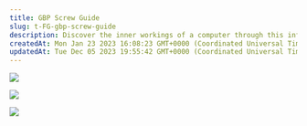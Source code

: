 ```yaml
---
title: GBP Screw Guide
slug: t-FG-gbp-screw-guide
description: Discover the inner workings of a computer through this informative document, featuring detailed images of essential components such as screws, a protective shell, and the intricate motherboard. Gain insights into the anatomy of a computer and gain a bette
createdAt: Mon Jan 23 2023 16:08:23 GMT+0000 (Coordinated Universal Time)
updatedAt: Tue Dec 05 2023 19:55:42 GMT+0000 (Coordinated Universal Time)
---
```


![](../../assets/eNE0mP4BMKGlkCBgsGj-w_screws-large.png)

![](../../assets/bQs0XYuIbfWOojTaoE8dW_shell-large.png)

![](../../assets/fyOz4wKNpLIBuo5r5etyG_motherboard-large.png)

